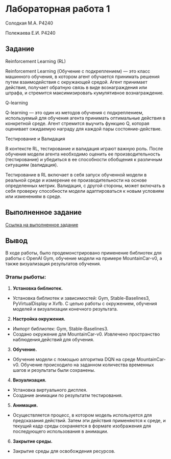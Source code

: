 # Лабораторная работа 1

Солодкая М.А. P4240

Полежаева Е.И. P4240

## Задание

Reinforcement Learning (RL)

Reinforcement Learning (Обучение с подкреплением) — это класс машинного обучения, в котором агент обучается принимать решения путем взаимодействия с окружающей средой. Агент принимает действия, получает обратную связь в виде вознаграждения или штрафа, и стремится максимизировать кумулятивное вознаграждение.

Q-learning

Q-learning — это один из методов обучения с подкреплением, используемый для обучения агента принимать оптимальные действия в конкретной среде. Агент стремится выучить функцию Q, которая оценивает ожидаемую награду для каждой пары состояние-действие.

Тестирование и Валидация

В контексте RL, тестирование и валидация играют важную роль. После обучения модели агента необходимо оценить ее производительность (тестирование) и убедиться в ее способности обобщения к различным ситуациям (валидация).

Тестирование в RL включает в себя запуск обученной модели в реальной среде и измерение ее производительности на основе определенных метрик. Валидация, с другой стороны, может включать в себя проверку способности модели адаптироваться к новым условиям или изменениям в среде.

## Выполненное задание

[Ссылка на выполненное задание](https://github.com/ZhenyaP0/validation-and-testing/blob/2b7738426005422a1ed78ad992982a6c444b82bb/Lab1/Lr1.ipynb)

## Вывод

В ходе работы, было продемонстрировано применение библиотек для работы с OpenAI Gym, обучение модели на примере MountainCar-v0, а также визуализация результатов обучения.

### Этапы рыботы:

1. **Установка библиотек.**
 - Установка библиотек и зависимостей: Gym, Stable-Baselines3, PyVirtualDisplay и Xvfb. С целью работы с окружением, обучения моделей и визуализации конечного результата.
2. **Настройка окружения.**
 - Импорт библиотек: Gym, Stable-Baselines3.
 - Создано окружение для MountainCar-v0. Извлечено пространство наблюдения,действий для обучения.
3. **Обучение.**
 - Обучение модели с помощью алгоритма DQN на среде MountainCar-v0. Обучение происходило на заданном количества временных шагов и результаты были сохранены.
4. **Визуализация.**
 - Установка виртуального дисплея.
 - Создание анимации по результатм тестирования.
5. **Анимация.**
 - Осуществляется процесс, в котором модель используется для предсказания действий. Затем эти действия применяются к среде, и текущий кадр среды сохраняется в формате изображения для последующего использования в анимации.
6. **Закрытие среды.**
 - Закрытие среды для освобождения ресурсов.

